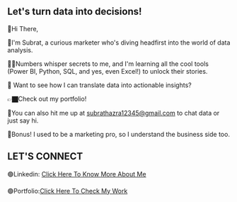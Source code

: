 ## Let's turn data into decisions!
👋Hi There,

👦I'm Subrat, a curious marketer who's diving headfirst into the world of data analysis. 

😮‍💨Numbers whisper secrets to me, and I'm learning all the cool tools (Power BI, Python, SQL, and yes, even Excel!) to unlock their stories.

🔺 Want to see how I can translate data into actionable insights?

👉🏿Check out my portfolio! 

🎯You can also hit me up at subrathazra12345@gmail.com to chat data or just say hi.

💎Bonus!  I used to be a marketing pro, so I understand the business side too.

## LET'S CONNECT

🟢Linkedin: [Click Here To Know More About Me](https://www.linkedin.com/in/subrat-hazra)

🟢Portfolio:[Click Here To Check My Work](https://codebasics.io/portfolio/Subrat-Hazra)
